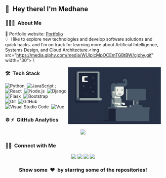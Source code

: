 <h2>👋 &nbsp;Hey there! I'm Medhane </h2>

### 👨🏻‍💻 &nbsp;About Me

🎯 Portfolio website: [Portfolio](https://medahad.github.io/)                 
💡 &nbsp;I like to explore new technologies and develop software solutions and quick hacks. and I'm on track for learning more about Artificial Intelligence, Systems Design, and Cloud Architecture.\<img src="https://media.giphy.com/media/WUlplcMpOCEmTGBtBW/giphy.gif" width="30"> \


<img alt="Night Coding" src="https://raw.githubusercontent.com/AVS1508/AVS1508/master/assets/Night-Coding.gif" align="right"/>

### 🛠 &nbsp;Tech Stack

![Python](https://img.shields.io/badge/-Python-05122A?style=flat&logo=python)&nbsp;
![JavaScript](https://img.shields.io/badge/-JavaScript-05122A?style=flat&logo=javascript)&nbsp;;
![React](https://img.shields.io/badge/-React-05122A?style=flat&logo=react)&nbsp;
![Node.js](https://img.shields.io/badge/-Node.js-05122A?style=flat&logo=node.js)&nbsp;
![Django](https://img.shields.io/badge/-Django-05122A?style=flat&logo=django&logoColor=092E20)&nbsp;
![Flask](https://img.shields.io/badge/-Flask-05122A?style=flat&logo=flask)&nbsp;
![Bootstrap](https://img.shields.io/badge/-Bootstrap-05122A?style=flat&logo=bootstrap&logoColor=563D7C)\
![Git](https://img.shields.io/badge/-Git-05122A?style=flat&logo=git)&nbsp;
![GitHub](https://img.shields.io/badge/-GitHub-05122A?style=flat&logo=github)&nbsp;
![Visual Studio Code](https://img.shields.io/badge/-Visual%20Studio%20Code-05122A?style=flat&logo=visual-studio-code&logoColor=007ACC)&nbsp;
![Vue](https://img.shields.io/badge/vue-vue-brightgreen)&nbsp;
### ⚙️ :zap: &nbsp;GitHub Analytics

<p align="center">
<a href="https://github.com/medahad">
  <img height="160em" src="https://github-readme-stats-eight-theta.vercel.app/api?username=MEdaHad&show_icons=true&theme=algolia&include_all_commits=true&count_private=true"/>
</a>
</p>

### 🤝🏻 &nbsp;Connect with Me

<p align="center">
<a href="https://linkedin.com/in/medhane-hadush/"><img src="https://img.shields.io/badge/-Medhanye%20Hadush%20Adh-0077B5?style=flat&logo=Linkedin&logoColor=white"/></a>
<a href="mailto:medhanehd@gmail.com"><img src="https://img.shields.io/badge/-rioticcoder@gmail.com-D14836?style=flat&logo=Gmail&logoColor=white"/></a>
<a href="https://instagram.com/Medahad"><img src="https://img.shields.io/badge/-@Medhanye_-E4405F?style=flat&logo=Instagram&logoColor=white"/></a>
<a href="https://facebook.com/MedhaneHadush"><img src="https://img.shields.io/badge/-@Medhanye_-1877F2?style=flat&logo=Facebook&logoColor=white"/></a>
</p>


<!-- [![Top Langs](https://github-readme-stats.vercel.app/api/top-langs/?username=varadbhogayata&layout=compact)](https://github.com/anuraghazra/github-readme-stats) -->
<div align="center">
<h3 align="center">Show some &nbsp;❤️&nbsp; by starring some of the repositories!</h3>

<!--[website]: -->
[linkedin]: https://www.linkedin.com/in/medhanye-hadush-907249135/
[Twitter]: https://twitter.com/Medhanye_
